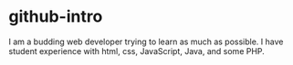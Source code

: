 # github-intro
I am a budding web developer trying to learn as much as possible. I have student experience with html, css, JavaScript, Java, and some PHP. 

